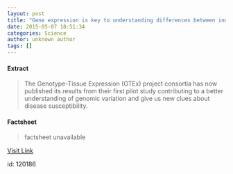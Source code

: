 ```yaml
---
layout: post
title: "Gene expression is key to understanding differences between individuals and disease susceptibility"
date: 2015-05-07 18:51:34
categories: Science
author: unknown author
tags: []
---
```



#### Extract
>The Genotype-Tissue Expression (GTEx) project consortia has now published its results from their first pilot study contributing to a better understanding of genomic variation and give us new clues about disease susceptibility.

#### Factsheet
>factsheet unavailable

[Visit Link](http://feeds.sciencedaily.com/~r/sciencedaily/~3/rKFbkkb9rt4/150507145134.htm)

id:  120186
